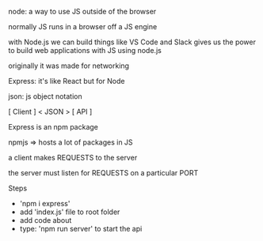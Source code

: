 node: a way to use JS outside of the browser

normally JS runs in a browser off a JS engine

with Node.js we can build things like VS Code and Slack
gives us the power to build web applications with JS using node.js

originally it was made for networking

Express: it's like React but for Node

json: js object notation

[ Client ] < JSON > [ API ]

Express is an npm package

npmjs => hosts a lot of packages in JS

a client makes REQUESTS to the server

the server must listen for REQUESTS on a particular PORT

Steps

- 'npm i express'
- add 'index.js' file to root folder
- add code about
- type: 'npm run server' to start the api
